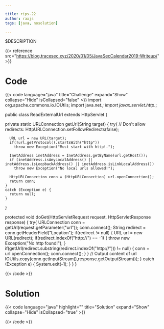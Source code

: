 ```yaml
---

title: rips-22
author: raxjs
tags: [java, nosolution]

---
```


$DESCRIPTION

<!--more-->
{{< reference src="https://blog.tracesec.xyz/2020/01/05/JavaSecCalendar2019-Writeup/" >}}

# Code
{{< code language="java"  title="Challenge" expand="Show" collapse="Hide" isCollapsed="false" >}}
import org.apache.commons.io.IOUtils;
import java.net.*;
import javax.servlet.http.*;

public class ReadExternalUrl extends HttpServlet {

  private static URLConnection getUrl(String target) {
    try{
      // Don't allow redirects:
      HttpURLConnection.setFollowRedirects(false);

      URL url = new URL(target);
      if(!url.getProtocol().startsWith("http"))
        throw new Exception("Must start with http!.");

      InetAddress inetAddress = InetAddress.getByName(url.getHost());
      if (inetAddress.isAnyLocalAddress() || inetAddress.isLoopbackAddress() || inetAddress.isLinkLocalAddress())
        throw new Exception("No local urls allowed!");

      HttpURLConnection conn = (HttpURLConnection) url.openConnection();
      return conn;
    }
    catch (Exception e) {
      return null;
    }
  }

  protected void doGet(HttpServletRequest request,
                       HttpServletResponse response) {
    try{
      URLConnection conn = getUrl(request.getParameter("url"));
      conn.connect();
      String redirect = conn.getHeaderField("Location");
      if(redirect != null) {
        URL url = new URL(redirect);
        if(redirect.indexOf("http://") == -1) {
          throw new Exception("No http found!");
        }
        if(getUrl(redirect.substring(redirect.indexOf("http://"))) != null) {
          conn = url.openConnection();
          conn.connect();
        }
      }
      // Output content of url
      IOUtils.copy(conn.getInputStream(),response.getOutputStream());
    }
    catch (Exception e) {
      System.exit(-1);
    }
  }
}

{{< /code >}}

# Solution
{{< code language="java" highlight="" title="Solution" expand="Show" collapse="Hide" isCollapsed="true" >}}

{{< /code >}}